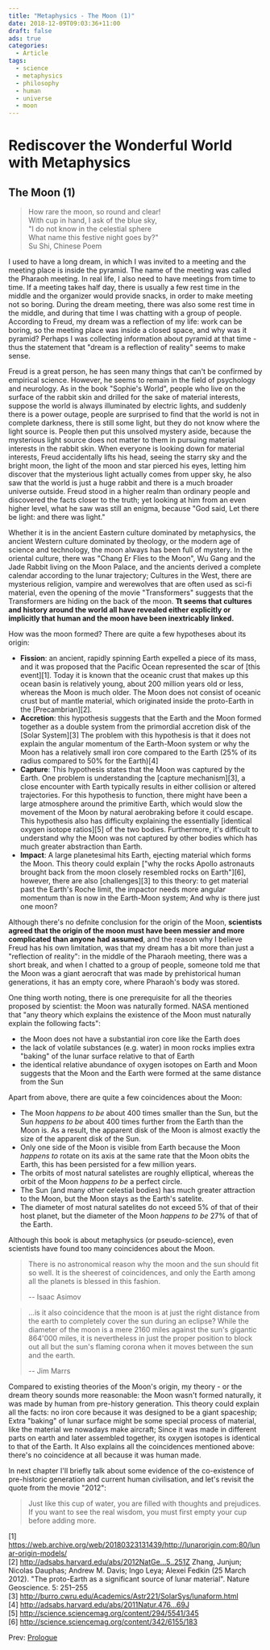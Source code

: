 ```yaml
---
title: "Metaphysics - The Moon (1)"
date: 2018-12-09T09:03:36+11:00
draft: false
ads: true
categories:
  - Article
tags:
  - science
  - metaphysics
  - philosophy
  - human
  - universe
  - moon
---
```

# Rediscover the Wonderful World with Metaphysics

## The Moon (1)

> How rare the moon, so round and clear!  
> With cup in hand, I ask of the blue sky,  
> "I do not know in the celestial sphere  
> What name this festive night goes by?"  
> Su Shi, Chinese Poem

I used to have a long dream, in which I was invited to a meeting and the meeting place is inside the pyramid. The name of the meeting was called the Pharaoh meeting. In real life, I also need to have meetings from time to time. If a meeting takes half day, there is usually a few rest time in the middle and the organizer would provide snacks, in order to make meeting not so boring. During the dream meeting, there was also some rest time in the middle, and during that time I was chatting with a group of people. According to Freud, my dream was a reflection of my life: work can be boring, so the meeting place was inside a closed space, and why was it pyramid? Perhaps I was collecting information about pyramid at that time - thus the statement that "dream is a reflection of reality" seems to make sense.

Freud is a great person, he has seen many things that can't be confirmed by empirical science. However, he seems to remain in the field of psychology and neurology. As in the book "Sophie's World", people who live on the surface of the rabbit skin and drilled for the sake of material interests, suppose the world is always illuminated by electric lights, and suddenly there is a power outage, people are surprised to find that the world is not in complete darkness, there is still some light, but they do not know where the light source is. People then put this unsolved mystery aside, because the mysterious light source does not matter to them in pursuing material interests in the rabbit skin. When everyone is looking down for material interests, Freud accidentally lifts his head, seeing the starry sky and the bright moon, the light of the moon and star pierced his eyes, letting him discover that the mysterious light actually comes from upper sky, he also saw that the world is just a huge rabbit and there is a much broader universe outside. Freud stood in a higher realm than ordinary people and discovered the facts closer to the truth; yet looking at him from an even higher level, what he saw was still an enigma, because "God said, Let there be light: and there was light."

Whether it is in the ancient Eastern culture dominated by metaphysics, the ancient Western culture dominated by theology, or the modern age of science and technology, the moon always has been full of mystery. In the oriental culture, there was "Chang Er Flies to the Moon", Wu Gang and the Jade Rabbit living on the Moon Palace, and the ancients derived a complete calendar according to the lunar trajectory; Cultures in the West, there are mysterious religion, vampire and werewolves that are often used as sci-fi material, even the opening of the movie "Transformers" suggests that the Transformers are hiding on the back of the moon. **Tt seems that cultures and history around the world all have revealed either explicitly or implicitly that human and the moon have been inextricably linked.**

How was the moon formed? There are quite a few hypotheses about its origin:

- **Fission**: an ancient, rapidly spinning Earth expelled a piece of its mass, and it was proposed that the Pacific Ocean represented the scar of [this event][1]. Today it is known that the oceanic crust that makes up this ocean basin is relatively young, about 200 million years old or less, whereas the Moon is much older. The Moon does not consist of oceanic crust but of mantle material, which originated inside the proto-Earth in the [Precambrian][2].
- **Accretion**: this hypothesis suggests that the Earth and the Moon formed together as a double system from the primordial accretion disk of the [Solar System][3] The problem with this hypothesis is that it does not explain the angular momentum of the Earth-Moon system or why the Moon has a relatively small iron core compared to the Earth (25% of its radius compared to 50% for the Earth)[4]
- **Capture**: This hypothesis states that the Moon was captured by the Earth. One problem is understanding the [capture mechanism][3], a close encounter with Earth typically results in either collision or altered trajectories. For this hypothesis to function, there might have been a large atmosphere around the primitive Earth, which would slow the movement of the Moon by natural aerobraking before it could escape. This hypothesis also has difficulty explaining the essentially [identical oxygen isotope ratios][5] of the two bodies. Furthermore, it's difficult to understand why the Moon was not captured by other bodies which has much greater abstraction than Earth.
- **Impact**: A large planetesimal hits Earth, ejecting material which forms the Moon. This theory could explain ["why the rocks Apollo astronauts brought back from the moon closely resembled rocks on Earth"][6], however, there are also [challenges][3] to this theory: to get material past the Earth's Roche limit, the impactor needs more angular momentum than is now in the Earth-Moon system; And why is there just one moon?

Although there's no defnite conclusion for the origin of the Moon, **scientists agreed that the origin of the moon must have been messier and more complicated than anyone had assumed**, and the reason why I believe Freud has his own limitation, was that my dream has a bit more than just a "reflection of reality": in the middle of the Pharaoh meeting, there was a short break, and when I chatted to a group of people, someone told me that the Moon was a giant aerocraft that was made by prehistorical human generations, it has an empty core, where Pharaoh's body was stored.

One thing worth noting, there is one prerequisite for all the theories proposed by scientist: the Moon was naturally formed. NASA mentioned that "any theory which explains the existence of the Moon must naturally explain the following facts":

- the Moon does not have a substantial iron core like the Earth does
- the lack of volatile substances (e.g. water) in moon rocks implies extra "baking" of the lunar surface relative to that of Earth
- the identical relative abundance of oxygen isotopes on Earth and Moon suggests that the Moon and the Earth were formed at the same distance from the Sun

Apart from above, there are quite a few coincidences about the Moon:

- The Moon _happens to be_ about 400 times smaller than the Sun, but the Sun _happens to be_ about 400 times further from the Earth than the Moon is. As a result, the apparent disk of the Moon is almost exactly the size of the apparent disk of the Sun.
- Only one side of the Moon is visible from Earth because the Moon _happens to_ rotate on its axis at the same rate that the Moon obits the Earth, this has been persisted for a few million years.
- The orbits of most natural satelistes are roughly elliptical, whereas the orbit of the Moon _happens to be_ a perfect circle.
- The Sun (and many other celestial bodies) has much greater attraction to the Moon, but the Moon stays as the Earth's satelite.
- The diameter of most natural satelites do not exceed 5% of that of their host planet, but the diameter of the Moon _happens to be_ 27% of that of the Earth.

Although this book is about metaphysics (or pseudo-science), even scientists have found too many coincidences about the Moon.

> There is no astronomical reason why the moon and the sun should fit so well. It is the sheerest of coincidences, and only the Earth among all the planets is blessed in this fashion.
>
> -- Isaac Asimov

> ...is it also coincidence that the moon is at just the right distance from the earth to completely cover the sun during an eclipse? While the diameter of the moon is a mere 2160 miles against the sun's gigantic 864'000 miles, it is nevertheless in just the proper position to block out all but the sun's flaming corona when it moves between the sun and the earth.
>
> -- Jim Marrs

Compared to existing theories of the Moon's origin, my theory - or the dream theory sounds more reasonable: the Moon wasn't formed naturally, it was made by human from pre-history generation. This theory could explain all the facts: no iron core because it was designed to be a giant spaceship; Extra "baking" of lunar surface might be some special process of material, like the material we nowadays make aircraft; Since it was made in different parts on earth and later assembled together, its oxygen isotopes is identical to that of the Earth. It Also explains all the coincidences mentioned above: there's no coincidence at all because it was human made.

In next chapter I'll briefly talk about some evidence of the co-existence of pre-historic generation and current human civilisation, and let's revisit the quote from the movie "2012":

> Just like this cup of water, you are filled with thoughts and prejudices. If you want to see the real wisdom, you must first empty your cup before adding more.

[1] https://web.archive.org/web/20180323131439/http://lunarorigin.com:80/lunar-origin-models/  
[2] http://adsabs.harvard.edu/abs/2012NatGe...5..251Z Zhang, Junjun; Nicolas Dauphas; Andrew M. Davis; Ingo Leya; Alexei Fedkin (25 March 2012). "The proto-Earth as a significant source of lunar material". Nature Geoscience. 5: 251–255  
[3] http://burro.cwru.edu/Academics/Astr221/SolarSys/lunaform.html  
[4] http://adsabs.harvard.edu/abs/2011Natur.476...69J  
[5] http://science.sciencemag.org/content/294/5541/345  
[6] http://science.sciencemag.org/content/342/6155/183  

Prev: [Prologue](/article/pseudo_science/prologue/)